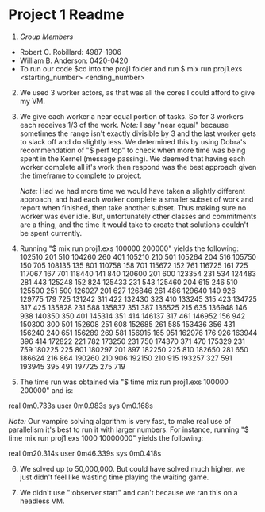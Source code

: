 # Project 1 Readme

1) *Group Members*
 - Robert C. Robillard: 4987-1906
 - William B. Anderson: 0420-0420
 - To run our code $cd into the proj1 folder and run $ mix run proj1.exs <starting_number> <ending_number>

2) We used 3 worker actors, as that was all the cores I could afford to give my VM.

3) We give each worker a near equal portion of tasks. So for 3 workers each receives 1/3 of the work.
   *Note:* I say "near equal" because sometimes the range isn't exactly divisible by 3 and the last worker
   gets to slack off and do slightly less. We determined this by using Dobra's recommendation of "$ perf top"
   to check when more time was being spent in the Kernel (message passing). We deemed that having each worker
   complete all it's work then respond was the best approach given the timeframe to complete to project.

   *Note:* Had we had more time we would have taken a slightly different approach, and had each worker complete
   a smaller subset of work and report when finished, then take another subset. Thus making sure no worker was ever idle.
   But, unfortunately other classes and commitments are a thing, and the time it would take to create that solutions couldn't be spent currently.

4) Running "$ mix run proj1.exs 100000 200000" yields the following:
102510 201 510
104260 260 401
105210 210 501
105264 204 516
105750 150 705
108135 135 801
110758 158 701
115672 152 761
116725 161 725
117067 167 701
118440 141 840
120600 201 600
123354 231 534
124483 281 443
125248 152 824
125433 231 543
125460 204 615 246 510
125500 251 500
126027 201 627
126846 261 486
129640 140 926
129775 179 725
131242 311 422
132430 323 410
133245 315 423
134725 317 425
135828 231 588
135837 351 387
136525 215 635
136948 146 938
140350 350 401
145314 351 414
146137 317 461
146952 156 942
150300 300 501
152608 251 608
152685 261 585
153436 356 431
156240 240 651
156289 269 581
156915 165 951
162976 176 926
163944 396 414
172822 221 782
173250 231 750
174370 371 470
175329 231 759
180225 225 801
180297 201 897
182250 225 810
182650 281 650
186624 216 864
190260 210 906
192150 210 915
193257 327 591
193945 395 491
197725 275 719

5) The time run was obtained via "$ time mix run proj1.exs 100000 200000" and is:

real    0m0.733s
user    0m0.983s
sys     0m0.168s

*Note:* Our vampire solving algorithm is very fast, to make real use of parallelism it's
best to run it with larger numbers. For instance, running "$ time mix run proj1.exs 1000 10000000" yields
the following:

real    0m20.314s
user    0m46.339s
sys     0m0.418s

6) We solved up to 50,000,000. But could have solved much higher, we just didn't feel like wasting time playing
the waiting game.

7) We didn't use ":observer.start" and can't because we ran this on a headless VM.
